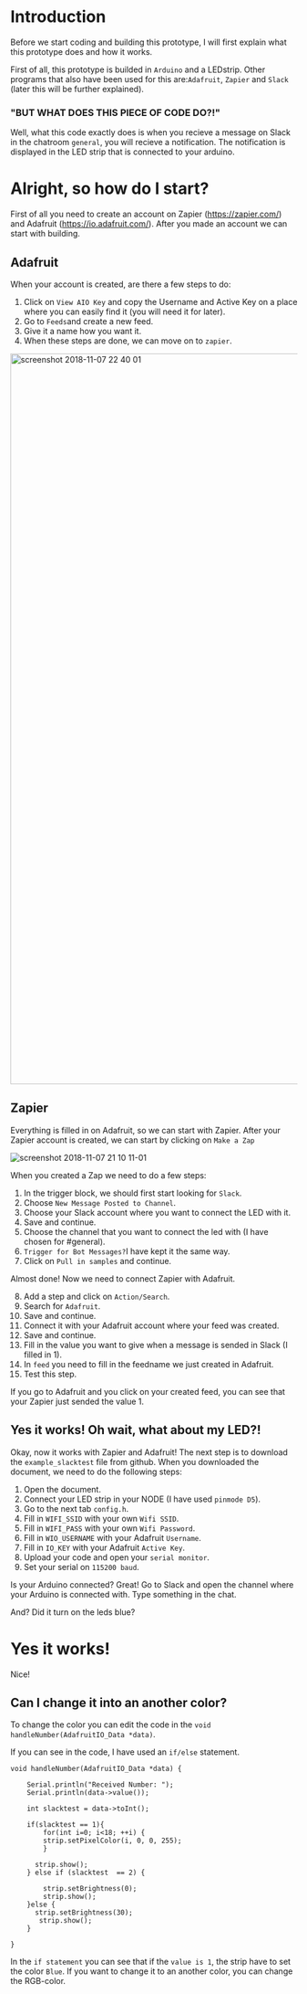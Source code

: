 # Introduction
Before we start coding and building this prototype, I will first explain what this prototype does and how it works. 

First of all, this prototype is builded in `Arduino` and a LEDstrip. Other programs that also have been used for this are:`Adafruit`, `Zapier` and `Slack` (later this will be further explained). 

### "BUT WHAT DOES THIS PIECE OF CODE DO?!"

Well, what this code exactly does is when you recieve a message on Slack in the chatroom `general`, you will recieve a notification. The notification is displayed in the LED strip that is connected to your arduino.

# Alright, so how do I start?
First of all you need to create an account on Zapier (https://zapier.com/) and Adafruit (https://io.adafruit.com/). After you made an account we can start with building.

## Adafruit
When your account is created, are there a few steps to do:
  1. Click on `View AIO Key` and copy the Username and Active Key on a place where you can easily find it (you will need it for later).
  2. Go to `Feeds`and create a new feed. 
  3. Give it a name how you want it.
  4. When these steps are done, we can move on to `zapier`.
  
<img width="1280" alt="screenshot 2018-11-07 22 40 01" src="https://user-images.githubusercontent.com/32538678/48162738-2d929b80-e2de-11e8-8580-fbf41ed0b5d2.png">


## Zapier
Everything is filled in on Adafruit, so we can start with Zapier. After your Zapier account is created, we can start by clicking on `Make a Zap`

![screenshot 2018-11-07 21 10 11-01](https://user-images.githubusercontent.com/32538678/48161418-cc1cfd80-e2da-11e8-9a9c-a9c4cebce6df.png)

When you created a Zap we need to do a few steps:
1. In the trigger block, we should first start looking for `Slack`.
2. Choose `New Message Posted to Channel`.
3. Choose your Slack account where you want to connect the LED with it.
4. Save and continue.
5. Choose the channel that you want to connect the led with (I have chosen for #general).
6. `Trigger for Bot Messages?`I have kept it the same way.
7. Click on `Pull in samples` and continue.

Almost done! Now we need to connect Zapier with Adafruit.

8. Add a step and click on `Action/Search`.
9. Search for `Adafruit`.
10. Save and continue.
11. Connect it with your Adafruit account where your feed was created. 
12. Save and continue.
13. Fill in the value you want to give when a message is sended in Slack (I filled in 1).
14. In `feed` you need to fill in the feedname we just created in Adafruit. 
15. Test this step.

If you go to Adafruit and you click on your created feed, you can see that your Zapier just sended the value 1.

## Yes it works! Oh wait, what about my LED?!
Okay, now it works with Zapier and Adafruit! The next step is to download the `example_slacktest` file from github. When you downloaded the document, we need to do the following steps:

1. Open the document.
2. Connect your LED strip in your NODE (I have used `pinmode D5`).
3. Go to the next tab `config.h`.
4. Fill in  `WIFI_SSID` with your own `Wifi SSID`.
5. Fill in  `WIFI_PASS` with your own `Wifi Password`.
6. Fill in  `WIO_USERNAME` with your Adafruit `Username`.
7. Fill in  `IO_KEY` with your Adafruit `Active Key`.
8. Upload your code and open your `serial monitor`. 
9. Set your serial on `115200 baud`.

Is your Arduino connected? Great! Go to Slack and open the channel where your Arduino is connected with. Type something in the chat.

And? Did it turn on the leds blue?

# Yes it works!
Nice!

## Can I change it into an another color?
To change the color you can edit the code in the `void handleNumber(AdafruitIO_Data *data)`.

If you can see in the code, I have used an `if/else` statement. 

```  
void handleNumber(AdafruitIO_Data *data) {
    
    Serial.println("Received Number: ");
    Serial.println(data->value());

    int slacktest = data->toInt();

    if(slacktest == 1){
        for(int i=0; i<18; ++i) {
        strip.setPixelColor(i, 0, 0, 255);
        }
      
      strip.show();
    } else if (slacktest  == 2) {
      
        strip.setBrightness(0);
        strip.show();
    }else {
      strip.setBrightness(30);
       strip.show();
    }
    
}

```

In the `if statement` you can see that if the `value is 1`, the strip have to set the color `Blue`. If you want to change it to an another color, you can change the RGB-color.
